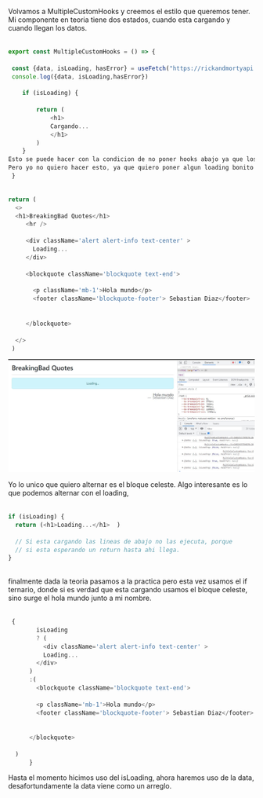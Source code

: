 Volvamos a MultipleCustomHooks y creemos el estilo que queremos tener. Mi componente en teoria tiene dos estados, cuando esta cargando y cuando llegan los datos. 

```js

export const MultipleCustomHooks = () => {

 const {data, isLoading, hasError} = useFetch("https://rickandmortyapi.com/api/character/1");
 console.log({data, isLoading,hasError}) 

    if (isLoading) {

        return (
            <h1>
            Cargando...
            </h1>
        )
    }
Esto se puede hacer con la condicion de no poner hooks abajo ya que los mismos no deben ser renderizados de manera condicional.
Pero yo no quiero hacer esto, ya que quiero poner algun loading bonito. 
 }
 ```

 ```js

 return (
   <>
   <h1>BreakingBad Quotes</h1>
      <hr />

      <div className='alert alert-info text-center' >
        Loading...
      </div>

      <blockquote className='blockquote text-end'>

        <p className='mb-1'>Hola mundo</p>
        <footer className='blockquote-footer'> Sebastian Diaz</footer>


      </blockquote>
   
   </>
  )

 ```

![como quedan los datos con estilos](../public/images/Captura%20de%20pantalla%202023-04-25%20125530.jpg)

Yo lo unico que quiero alternar es el bloque celeste.
Algo interesante es lo que podemos alternar con el loading,

```js

if (isLoading) {
  return (<h1>Loading...</h1>  )

  // Si esta cargando las lineas de abajo no las ejecuta, porque
  // si esta esperando un return hasta ahi llega. 
}
 
```

finalmente dada la teoria pasamos a la practica pero esta vez usamos el if ternario, donde si es verdad que esta cargando usamos el bloque celeste, sino surge el hola mundo junto a mi nombre.

```js

 {
        isLoading
        ? (
          <div className='alert alert-info text-center' >
          Loading...
        </div>
      )
      :( 
        <blockquote className='blockquote text-end'>

        <p className='mb-1'>Hola mundo</p>
        <footer className='blockquote-footer'> Sebastian Diaz</footer>


      </blockquote>
   
  )
      } 

```

Hasta el momento hicimos uso del isLoading, ahora haremos uso de la data, desafortundamente la data viene como un arreglo. 